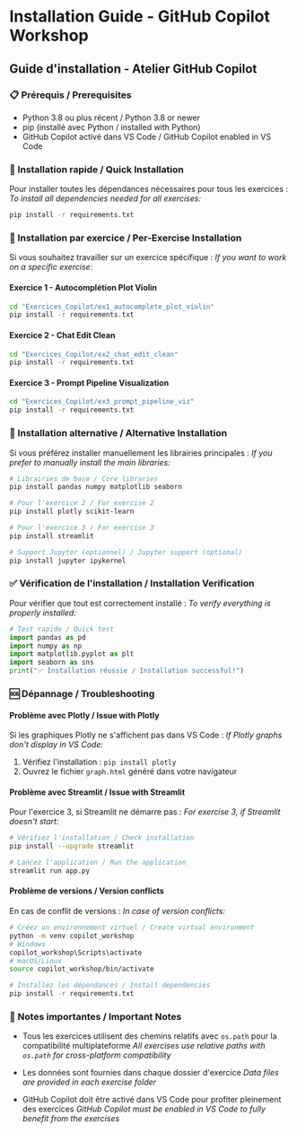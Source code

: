 # Installation Guide - GitHub Copilot Workshop
## Guide d'installation - Atelier GitHub Copilot

### 📋 Prérequis / Prerequisites

- Python 3.8 ou plus récent / Python 3.8 or newer
- pip (installé avec Python / installed with Python)
- GitHub Copilot activé dans VS Code / GitHub Copilot enabled in VS Code

### 🚀 Installation rapide / Quick Installation

Pour installer toutes les dépendances nécessaires pour tous les exercices :
*To install all dependencies needed for all exercises:*

```bash
pip install -r requirements.txt
```

### 📁 Installation par exercice / Per-Exercise Installation

Si vous souhaitez travailler sur un exercice spécifique :
*If you want to work on a specific exercise:*

#### Exercice 1 - Autocomplétion Plot Violin
```bash
cd "Exercices_Copilot/ex1_autocomplete_plot_violin"
pip install -r requirements.txt
```

#### Exercice 2 - Chat Edit Clean
```bash
cd "Exercices_Copilot/ex2_chat_edit_clean"
pip install -r requirements.txt
```

#### Exercice 3 - Prompt Pipeline Visualization
```bash
cd "Exercices_Copilot/ex3_prompt_pipeline_viz"
pip install -r requirements.txt
```

### 🔧 Installation alternative / Alternative Installation

Si vous préférez installer manuellement les librairies principales :
*If you prefer to manually install the main libraries:*

```bash
# Librairies de base / Core libraries
pip install pandas numpy matplotlib seaborn

# Pour l'exercice 2 / For exercise 2
pip install plotly scikit-learn

# Pour l'exercice 3 / For exercise 3
pip install streamlit

# Support Jupyter (optionnel) / Jupyter support (optional)
pip install jupyter ipykernel
```

### ✅ Vérification de l'installation / Installation Verification

Pour vérifier que tout est correctement installé :
*To verify everything is properly installed:*

```python
# Test rapide / Quick test
import pandas as pd
import numpy as np
import matplotlib.pyplot as plt
import seaborn as sns
print("✅ Installation réussie / Installation successful!")
```

### 🆘 Dépannage / Troubleshooting

#### Problème avec Plotly / Issue with Plotly
Si les graphiques Plotly ne s'affichent pas dans VS Code :
*If Plotly graphs don't display in VS Code:*

1. Vérifiez l'installation : `pip install plotly`
2. Ouvrez le fichier `graph.html` généré dans votre navigateur

#### Problème avec Streamlit / Issue with Streamlit
Pour l'exercice 3, si Streamlit ne démarre pas :
*For exercise 3, if Streamlit doesn't start:*

```bash
# Vérifiez l'installation / Check installation
pip install --upgrade streamlit

# Lancez l'application / Run the application
streamlit run app.py
```

#### Problème de versions / Version conflicts
En cas de conflit de versions :
*In case of version conflicts:*

```bash
# Créez un environnement virtuel / Create virtual environment
python -m venv copilot_workshop
# Windows
copilot_workshop\Scripts\activate
# macOS/Linux
source copilot_workshop/bin/activate

# Installez les dépendances / Install dependencies
pip install -r requirements.txt
```

### 📝 Notes importantes / Important Notes

- Tous les exercices utilisent des chemins relatifs avec `os.path` pour la compatibilité multiplateforme
  *All exercises use relative paths with `os.path` for cross-platform compatibility*

- Les données sont fournies dans chaque dossier d'exercice
  *Data files are provided in each exercise folder*

- GitHub Copilot doit être activé dans VS Code pour profiter pleinement des exercices
  *GitHub Copilot must be enabled in VS Code to fully benefit from the exercises*
